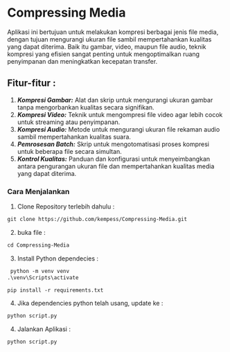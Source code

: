 # Compressing Media
Aplikasi ini bertujuan untuk melakukan kompresi berbagai jenis file media, dengan tujuan mengurangi ukuran file sambil mempertahankan kualitas yang dapat diterima. Baik itu gambar, video, maupun file audio, teknik kompresi yang efisien sangat penting untuk mengoptimalkan ruang penyimpanan dan meningkatkan kecepatan transfer.

## Fitur-fitur :
1. ***Kompresi Gambar:*** Alat dan skrip untuk mengurangi ukuran gambar tanpa mengorbankan kualitas secara signifikan.
2. ***Kompresi Video:*** Teknik untuk mengompresi file video agar lebih cocok untuk streaming atau penyimpanan.
3. ***Kompresi Audio:*** Metode untuk mengurangi ukuran file rekaman audio sambil mempertahankan kualitas suara.
4. ***Pemrosesan Batch:*** Skrip untuk mengotomatisasi proses kompresi untuk beberapa file secara simultan.
5. ***Kontrol Kualitas:*** Panduan dan konfigurasi untuk menyeimbangkan antara pengurangan ukuran file dan mempertahankan kualitas media yang dapat diterima.

### Cara Menjalankan
1. Clone Repository terlebih dahulu :
```markdown
git clone https://github.com/kempess/Compressing-Media.git
```
2. buka file :
```markdown
cd Compressing-Media
```
3. Install Python dependecies :
```markdown
 python -m venv venv    
.\venv\Scripts\activate   
```  
```markdown
pip install -r requirements.txt
```
4. Jika dependencies python telah usang, update ke :
```markdown
python script.py
```
4. Jalankan Aplikasi :
``` markdown
python script.py
```
